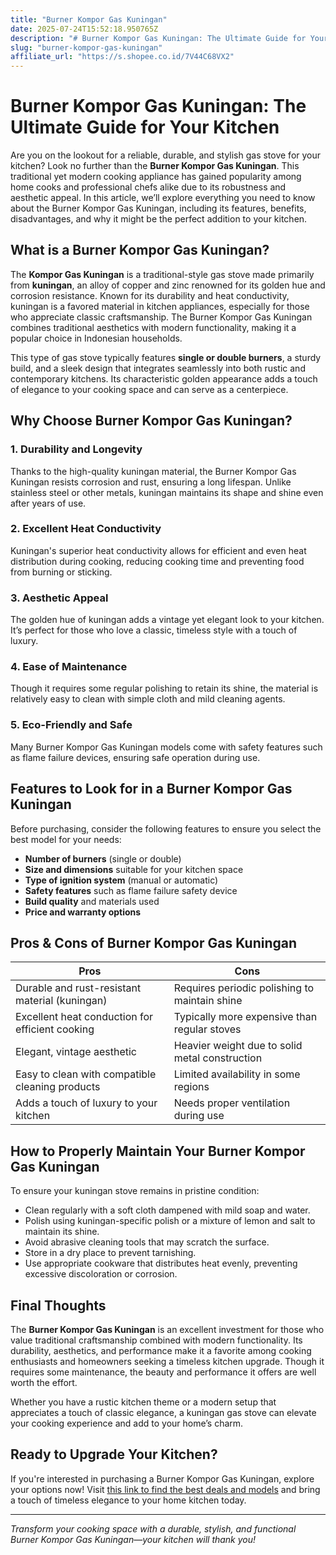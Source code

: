 ```yaml
---
title: "Burner Kompor Gas Kuningan"
date: 2025-07-24T15:52:18.950765Z
description: "# Burner Kompor Gas Kuningan: The Ultimate Guide for Your Kitchen..."
slug: "burner-kompor-gas-kuningan"
affiliate_url: "https://s.shopee.co.id/7V44C68VX2"
---
```

# Burner Kompor Gas Kuningan: The Ultimate Guide for Your Kitchen

Are you on the lookout for a reliable, durable, and stylish gas stove for your kitchen? Look no further than the **Burner Kompor Gas Kuningan**. This traditional yet modern cooking appliance has gained popularity among home cooks and professional chefs alike due to its robustness and aesthetic appeal. In this article, we’ll explore everything you need to know about the Burner Kompor Gas Kuningan, including its features, benefits, disadvantages, and why it might be the perfect addition to your kitchen.

## What is a Burner Kompor Gas Kuningan?

The **Kompor Gas Kuningan** is a traditional-style gas stove made primarily from **kuningan**, an alloy of copper and zinc renowned for its golden hue and corrosion resistance. Known for its durability and heat conductivity, kuningan is a favored material in kitchen appliances, especially for those who appreciate classic craftsmanship. The Burner Kompor Gas Kuningan combines traditional aesthetics with modern functionality, making it a popular choice in Indonesian households.

This type of gas stove typically features **single or double burners**, a sturdy build, and a sleek design that integrates seamlessly into both rustic and contemporary kitchens. Its characteristic golden appearance adds a touch of elegance to your cooking space and can serve as a centerpiece.

## Why Choose Burner Kompor Gas Kuningan?

### 1. Durability and Longevity

Thanks to the high-quality kuningan material, the Burner Kompor Gas Kuningan resists corrosion and rust, ensuring a long lifespan. Unlike stainless steel or other metals, kuningan maintains its shape and shine even after years of use.

### 2. Excellent Heat Conductivity

Kuningan's superior heat conductivity allows for efficient and even heat distribution during cooking, reducing cooking time and preventing food from burning or sticking.

### 3. Aesthetic Appeal

The golden hue of kuningan adds a vintage yet elegant look to your kitchen. It’s perfect for those who love a classic, timeless style with a touch of luxury.

### 4. Ease of Maintenance

Though it requires some regular polishing to retain its shine, the material is relatively easy to clean with simple cloth and mild cleaning agents.

### 5. Eco-Friendly and Safe

Many Burner Kompor Gas Kuningan models come with safety features such as flame failure devices, ensuring safe operation during use.

## Features to Look for in a Burner Kompor Gas Kuningan

Before purchasing, consider the following features to ensure you select the best model for your needs:

- **Number of burners** (single or double)
- **Size and dimensions** suitable for your kitchen space
- **Type of ignition system** (manual or automatic)
- **Safety features** such as flame failure safety device
- **Build quality** and materials used
- **Price and warranty options**

## Pros & Cons of Burner Kompor Gas Kuningan

| Pros                                               | Cons                                               |
|----------------------------------------------------|----------------------------------------------------|
| Durable and rust-resistant material (kuningan)   | Requires periodic polishing to maintain shine   |
| Excellent heat conduction for efficient cooking  | Typically more expensive than regular stoves     |
| Elegant, vintage aesthetic                       | Heavier weight due to solid metal construction   |
| Easy to clean with compatible cleaning products   | Limited availability in some regions             |
| Adds a touch of luxury to your kitchen           | Needs proper ventilation during use             |

## How to Properly Maintain Your Burner Kompor Gas Kuningan

To ensure your kuningan stove remains in pristine condition:

- Clean regularly with a soft cloth dampened with mild soap and water.
- Polish using kuningan-specific polish or a mixture of lemon and salt to maintain its shine.
- Avoid abrasive cleaning tools that may scratch the surface.
- Store in a dry place to prevent tarnishing.
- Use appropriate cookware that distributes heat evenly, preventing excessive discoloration or corrosion.

## Final Thoughts

The **Burner Kompor Gas Kuningan** is an excellent investment for those who value traditional craftsmanship combined with modern functionality. Its durability, aesthetics, and performance make it a favorite among cooking enthusiasts and homeowners seeking a timeless kitchen upgrade. Though it requires some maintenance, the beauty and performance it offers are well worth the effort.

Whether you have a rustic kitchen theme or a modern setup that appreciates a touch of classic elegance, a kuningan gas stove can elevate your cooking experience and add to your home’s charm.

## Ready to Upgrade Your Kitchen?

If you're interested in purchasing a Burner Kompor Gas Kuningan, explore your options now! Visit [this link to find the best deals and models](https://s.shopee.co.id/7V44C68VX2) and bring a touch of timeless elegance to your home kitchen today.

---

*Transform your cooking space with a durable, stylish, and functional Burner Kompor Gas Kuningan—your kitchen will thank you!*